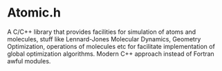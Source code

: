 # Atomic.h
A C/C++ library  that provides facilities for simulation of atoms and molecules, stuff like Lennard-Jones Molecular Dynamics, Geometry Optimization, operations of molecules etc for facilitate implementation of global optimization algorithms. Modern C++ approach instead of Fortran awful modules.
